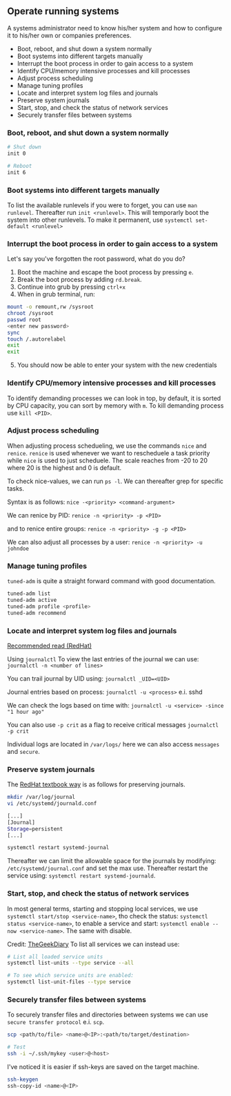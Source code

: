 ## Operate running systems
A systems administrator need to know his/her system and how to configure it to his/her own or companies preferences. 

- Boot, reboot, and shut down a system normally
- Boot systems into different targets manually
- Interrupt the boot process in order to gain access to a system
- Identify CPU/memory intensive processes and kill processes
- Adjust process scheduling
- Manage tuning profiles
- Locate and interpret system log files and journals
- Preserve system journals
- Start, stop, and check the status of network services
- Securely transfer files between systems

### Boot, reboot, and shut down a system normally
```bash
# Shut down
init 0

# Reboot
init 6
```

### Boot systems into different targets manually
To list the available runlevels if you were to forget, you can use `man runlevel`. Thereafter run `init <runlevel>`. This will temporarly boot the system into other runlevels. To make it permanent, use `systemctl set-default <runlevel>`

### Interrupt the boot process in order to gain access to a system
Let's say you've forgotten the root password, what do you do?
1. Boot the machine and escape the boot process by pressing `e`.
2. Break the boot process by adding `rd.break`.
3. Continue into grub by pressing `ctrl+x`
4. When in grub terminal, run:
```bash
mount -o remount,rw /sysroot
chroot /sysroot
passwd root
<enter new password>
sync
touch /.autorelabel
exit
exit
```
5. You should now be able to enter your system with the new credentials 

### Identify CPU/memory intensive processes and kill processes
To identify demanding processes we can look in top, by default, it is sorted by CPU capacity, you can sort by memory with `m`. To kill demanding process use `kill <PID>`. 

### Adjust process scheduling
When adjusting process schedueling, we use the commands `nice` and `renice`. `renice` is used whenever we want to rescheduele a task priority while `nice` is used to just scheduele. The scale reaches from -20 to 20 where 20 is the highest and 0 is default. 

To check nice-values, we can run `ps -l`. We can thereafter grep for specific tasks. 

Syntax is as follows:
`nice -<priority> <command-argument>`

We can renice by PID:
`renice -n <priority> -p <PID>`

and to renice entire groups:
`renice -n <priority> -g -p <PID>`

We can also adjust all processes by a user:
`renice -n <priority> -u johndoe`

### Manage tuning profiles
`tuned-adm` is quite a straight forward command with good documentation. 
```bash
tuned-adm list
tuned-adm active
tuned-adm profile <profile>
tuned-adm recommend
```

### Locate and interpret system log files and journals
[Recommended read (RedHat)](https://www.redhat.com/sysadmin/rsyslog-systemd-journald-linux-logs)

Using `journalctl`
To view the last entries of the journal we can use:
`journalctl -n <number of lines>`

You can trail journal by UID using:
`journalctl _UID=<UID>`

Journal entries based on process:
`journalctl -u <process>` e.i. sshd

We can check the logs based on time with:
`journalctl -u <service> -since "1 hour ago"`

You can also use `-p crit` as a flag to receive critical messages
`journalctl -p crit`

Individual logs are located in `/var/logs/` here we can also access `messages` and `secure`. 

### Preserve system journals
The [RedHat textbook way](https://www.redhat.com/sysadmin/store-linux-system-journals) is as follows for preserving journals.

```bash
mkdir /var/log/journal
vi /etc/systemd/journald.conf

[...]
[Journal]
Storage=persistent
[...]

systemctl restart systemd-journal
```

Thereafter we can limit the allowable space for the journals by modifying:
`/etc/systemd/journal.conf` and set the max use. Thereafter restart the service using: `systemctl restart systemd-journald`. 

### Start, stop, and check the status of network services
In most general terms, starting and stopping local services, we use `systemctl start/stop <service-name>`, tho check the status: `systemctl status <service-name>`, to enable a service and start: `systemctl enable --now <service-name>`. The same with disable. 

Credit: [TheGeekDiary](https://www.thegeekdiary.com/rhel-7-rhcsa-notes-start-stop-and-check-the-status-of-network-services/)
To list all services we can instead use:
```bash
# List all loaded service units
systemctl list-units --type service --all

# To see which service units are enabled:
systemctl list-unit-files --type service
```

### Securely transfer files between systems
To securely transfer files and directories between systems we can use `secure transfer protocol` e.i. `scp`. 
```bash
scp <path/to/file> <name>@<IP>:<path/to/target/destination>

# Test
ssh -i ~/.ssh/mykey <user>@<host>
```

I've noticed it is easier if ssh-keys are saved on the target machine. 
```bash
ssh-keygen
ssh-copy-id <name>@<IP>
```